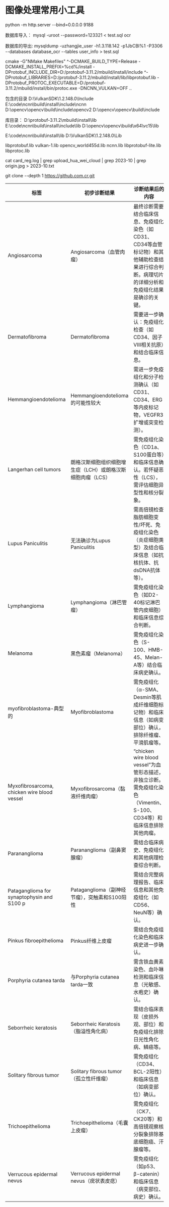 # 图像处理常用小工具

python -m http.server --bind=0.0.0.0 9188


数据库导入： mysql -uroot --password=123321 < test.sql ocr

数据库的导出: mysqldump -uzhangjie_user -h1.3.118.142 -p1JbCBl%1 -P3306 --databases database_ocr --tables user_info > test.sql


cmake -G"NMake Makefiles"  ^-DCMAKE_BUILD_TYPE=Release -DCMAKE_INSTALL_PREFIX=%cd%/install -DProtobuf_INCLUDE_DIR=D:/protobuf-3.11.2/mbuild/install/include ^-DProtobuf_LIBRARIES=D:/protobuf-3.11.2/mbuild/install/lib/libprotobuf.lib  -DProtobuf_PROTOC_EXECUTABLE=D:/protobuf-3.11.2/mbuild/install/bin/protoc.exe -DNCNN_VULKAN=OFF ..


包含的目录
D:\VulkanSDK\1.2.148.0\Include
E:\code\ncnn\build\install\include\ncnn
D:\opencv\opencv\build\include\opencv2
D:\opencv\opencv\build\include


库目录：
D:\protobuf-3.11.2\mbuild\install\lib
E:\code\ncnn\build\install\include\lib
D:\opencv\opencv\build\x64\vc15\lib

E:\code\ncnn\build\install\lib
D:\VulkanSDK\1.2.148.0\Lib

libprotobuf.lib
vulkan-1.lib
opencv_world455d.lib
ncnn.lib
libprotobuf-lite.lib
libprotoc.lib



 cat card_reg.log | grep upload_hua_wei_cloud | grep 2023-10 | grep origin.jpg > 2023-10.txt


git clone --depth 1 https://github.com.cr.git



| 标签                                      | 初步诊断结果                                                                 | 诊断结果后的内容                                                                                                                                                                                                 |
|-----------------------------------------|----------------------------------------------------------------------------|----------------------------------------------------------------------------------------------------------------------------------------------------------------------------------------------------------------|
| Angiosarcoma                            | Angiosarcoma（血管肉瘤）                                                  | 最终诊断需要结合临床信息、免疫组化染色（如CD31、CD34等血管标记物）和其他辅助检查结果进行综合判断。病理切片的详细分析和免疫组化结果是确诊的关键。                                                                       |
| Dermatofibroma                          | Dermatofibroma                                                            | 需要进一步确认：免疫组化检查（如CD34、因子Ⅷ相关抗原）和结合临床信息。                                                                                                                                                  |
| Hemmangioendotelioma                    | Hemmangioendotelioma的可能性较大                                           | 需进一步免疫组化和分子检测确认（如CD31、CD34、ERG等内皮标记物，VEGFR3扩增或突变检测）。                                                                                                                               |
| Langerhan cell tumors                   | 朗格汉斯细胞组织细胞增生症（LCH）或朗格汉斯细胞肉瘤（LCS）                           | 需免疫组化染色（CD1a、S100蛋白等）和临床信息确认。若怀疑恶性（LCS），需评估细胞异型性和核分裂象。                                                                                                                      |
| Lupus Paniculitis                       | 无法确诊为Lupus Paniculitis                                               | 需高倍镜检查脂肪细胞变性/坏死、免疫组化染色（炎症细胞类型）及结合临床信息（如抗核抗体、抗dsDNA抗体等）。                                                                                                                 |
| Lymphangioma                            | Lymphangioma（淋巴管瘤）                                                  | 需免疫组化染色（如D2-40标记淋巴管内皮细胞）和临床信息综合判断。                                                                                                                                                       |
| Melanoma                                | 黑色素瘤（Melanoma）                                                      | 需免疫组化染色（S-100、HMB-45、Melan-A等）结合临床病史确认。                                                                                                                                                        |
| myofibroblastoma-典型的                 | Myofibroblastoma                                                          | 需免疫组化（α-SMA、Desmin等肌成纤维细胞标记物）和临床信息（如病变部位）确认，排除纤维瘤、平滑肌瘤等。                                                                                                                   |
| Myxofibrosarcoma, chicken wire blood vessel | Myxofibrosarcoma（黏液纤维肉瘤）                                           | “chicken wire blood vessel”为血管形态描述，非独立诊断。需免疫组化染色（Vimentin、S-100、CD34等）和临床信息排除其他肉瘤。                                                                                               |
| Parananglioma                           | Parananglioma（副鼻窦腺瘤）                                               | 需结合临床病史、免疫组化和其他病理检查综合判断。                                                                                                                                                                      |
| Pataganglioma for synaptophysin and S100 p | Pataganglioma（副神经节瘤），突触素和S100阳性                                | 需结合完整病理报告、临床信息和其他免疫组化（如CD56、NeuN等）确认。                                                                                                                                                    |
| Pinkus fibroepithelioma                 | Pinkus纤维上皮瘤                                                          | 需结合免疫组化染色和临床病史进一步确认。                                                                                                                                                                             |
| Porphyria cutanea tarda                 | 与Porphyria cutanea tarda一致                                             | 需含铁血黄素染色、血卟啉检测和临床信息（光敏感、水疱史）确认。                                                                                                                                                        |
| Seborrheic keratosis                    | Seborrheic Keratosis（脂溢性角化病）                                      | 需结合临床表现（皮损外观、部位）和免疫组化排除日光性角化病、鳞癌等。                                                                                                                                                  |
| Solitary fibrous tumor                  | Solitary fibrous tumor（孤立性纤维瘤）                                    | 需免疫组化（CD34、BCL-2阳性）和临床信息（如病变部位）确认。                                                                                                                                                          |
| Trichoepithelioma                       | Trichoepithelioma（毛囊上皮瘤）                                           | 需免疫组化（CK7、CK20等）和高倍镜观察核分裂象排除基底细胞癌、汗腺瘤等。                                                                                                                                               |
| Verrucous epidermal nevus               | Verrucous epidermal nevus（疣状表皮痣）                                   | 需免疫组化（如p53、β-catenin）和临床信息（病变部位、病史）确认。                                                                                                                                                     |
 
